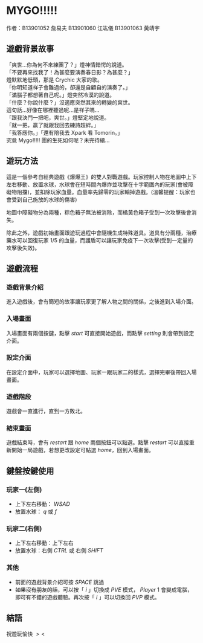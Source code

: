 
# MYGO!!!!!
作者：B13901052 詹易夫 B13901060 江竑儀 B13901063 黃靖宇

## 遊戲背景故事
「爽世...你為何不來練團了？」燈神情錯愕的說道。 <br>
「不要再來找我了！為甚麼要演奏春日影？為甚麼？」<br>
燈默默地低頭，那是 Crychic 大家的歌。<br>
「你明知道祥子會難過的，卻還是自顧自的演奏了。」<br>
「滿腦子都想著自己呢。」燈突然冷漠的說道。<br>
「什麼？你說什麼？」沒適應突然其來的轉變的爽世。<br>
這句話...好像在哪裡聽過呢...是祥子嗎... <br>
「跟我決鬥一把吧，爽世。」燈堅定地說道。<br>
「就一把，贏了就跟我回去練詩超絆。」 <br>
「我答應你。」「還有陪我去 Xpark 看 Tomorin。」<br>
究竟 Mygo$!!!!!$ 團的生死如何呢？未完待續...

## 遊玩方法
這是一個參考自經典遊戲《爆爆王》的雙人對戰遊戲。玩家控制人物在地圖中上下左右移動、放置水球，水球會在短時間內爆炸並攻擊在十字範圍內的玩家(會被障礙物阻擋)，並扣除玩家血量。血量率先歸零的玩家輸掉遊戲。(溫馨提醒：玩家也會受到自己施放的水球的傷害)

地圖中障礙物分為兩種，粽色箱子無法被消除，而橘黃色箱子受到一次攻擊後會消失。

除此之外，遊戲初始畫面跟遊玩過程中會隨機生成特殊道具。道具有分兩種，治療藥水可以回復玩家 $1/5$ 的血量，而護盾可以讓玩家免疫下一次攻擊(受到一定量的攻擊後失效)。


## 遊戲流程

### 遊戲背景介紹
進入遊戲後，會有簡短的故事讓玩家更了解人物之間的關係，之後進到入場介面。
### 入場畫面
入場畫面有兩個按鍵，點擊 $start$ 可直接開始遊戲，而點擊 $setting$ 則會帶到設定介面。
### 設定介面
在設定介面中，玩家可以選擇地圖、玩家一跟玩家二的樣式，選擇完畢後帶回入場畫面。
### 遊戲階段
遊戲會一直進行，直到一方敗北。

### 結束畫面
遊戲結束時，會有 $restart$ 跟 $home$ 兩個按鈕可以點選。點擊 $restart$ 可以直接重新開始一局遊戲，若想更改設定可點選 $home$，回到入場畫面。


## 鍵盤按鍵使用
### 玩家一(左側)

- 上下左右移動： $WSAD$ 
- 放置水球： $q$ 或 $f$

### 玩家二(右側)

- 上下左右移動：上下左右
- 放置水球：右側 $CTRL$ 或 右側 $SHIFT$

### 其他

- 前面的遊戲背景介紹可按 $SPACE$ 跳過
- ~~如果沒有朋友的話~~，可以按「 $i$ 」切換成 $PVE$ 模式， $Player$ $1$ 會變成電腦，即可有不錯的遊戲體驗。再次按「 $i$ 」可以切換回 $PVP$ 模式。


## 結語
祝遊玩愉快 $><$

